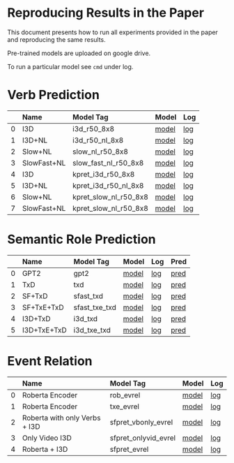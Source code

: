 # Reproducing Results in the Paper

This document presents how to run all experiments provided in the paper and reproducing the same results.

Pre-trained models are uploaded on google drive.

To run a particular model see `cmd` under log. 

# Verb Prediction

|    | Name        | Model Tag             | Model                                                                       | Log                                                                       |
|---:|:------------|:----------------------|:----------------------------------------------------------------------------|:--------------------------------------------------------------------------|
|  0 | I3D         | i3d_r50_8x8           | [model](https://drive.google.com/open?id=1fIKxdL1cxsFAR1rZ5TLFVfmBDFICY1yl) | [log](https://drive.google.com/open?id=1hLyreipOe7DMMctvUiJkE2kzx-duey2R) |
|  1 | I3D+NL      | i3d_r50_nl_8x8        | [model](https://drive.google.com/open?id=1y9GRN-qd2ZIt6FraBPfNbu_B47FQk4kM) | [log](https://drive.google.com/open?id=11MBIkVasnZo9qvZtW28BWFH7LzfOAIWp) |
|  2 | Slow+NL     | slow_nl_r50_8x8       | [model](https://drive.google.com/open?id=1nO5JcTSZXHQJzr3LKBg9oXZfs_GQ5UZM) | [log](https://drive.google.com/open?id=1yakkRQ6LglnY7R4h85S2-AaBHNC0YuLC) |
|  3 | SlowFast+NL | slow_fast_nl_r50_8x8  | [model](https://drive.google.com/open?id=1WcBmKhvK_gmcLlfgdGE9CNOHDsIZqiAd) | [log](https://drive.google.com/open?id=1_w9Lq4s3aRPGVm08plqeHxlxyN3woldl) |
|  4 | I3D         | kpret_i3d_r50_8x8     | [model](https://drive.google.com/open?id=1n8iO85a5kZc5qqaD3GgC2awLwcUi1nUp) | [log](https://drive.google.com/open?id=1TUlKo1HGolOuS2bf05CBUrotM_5IIrc4) |
|  5 | I3D+NL      | kpret_i3d_r50_nl_8x8  | [model](https://drive.google.com/open?id=1C1Q2JhU-1ZeJjqHYhIA2Bf2ecSdrvmr0) | [log](https://drive.google.com/open?id=1W1RVm_MtM0IGvPd8MfD-cJ8Hxsy7_Ion) |
|  6 | Slow+NL     | kpret_slow_nl_r50_8x8 | [model](https://drive.google.com/open?id=1DDWMLibf7KWWmcoFIPHOs7hJZil58qJq) | [log](https://drive.google.com/open?id=1NDyRkm-dSZiP654EiZvlWKzBQcOVqpjB) |
|  7 | SlowFast+NL | kpret_slow_nl_r50_8x8 | [model](https://drive.google.com/open?id=1956sJhUKv5lKTmmaUTR4S-PALawWFTTF) | [log](https://drive.google.com/open?id=18bKlwJi4oiNH6J2MQaGYHylKkok8QOKE) |

# Semantic Role Prediction

|    | Name        | Model Tag     | Model                                                                       | Log                                                                       | Pred                                                                       |
|---:|:------------|:--------------|:----------------------------------------------------------------------------|:--------------------------------------------------------------------------|:---------------------------------------------------------------------------|
|  0 | GPT2        | gpt2          | [model](https://drive.google.com/open?id=1LcglkMLR33B-1URZJBvwOlMHaCY7S03y) | [log](https://drive.google.com/open?id=1uDBR2VnVVK9jIO5NPPYwQQRfm0xMuB3i) | [pred](https://drive.google.com/open?id=1hBvWYCMJXCmuN2uXeVkmtpY2NiDBwPyX) |
|  1 | TxD         | txd           | [model](https://drive.google.com/open?id=1E6F7S-kjJQdpjKu2UJRIX62xj5ju2-wM) | [log](https://drive.google.com/open?id=1tcYf6jO46wRdwJ2VUoaaJAzdzRi1eUEQ) | [pred](https://drive.google.com/open?id=1vc_eQLdv344EeueCxn-jPW3437OPtvKi) |
|  2 | SF+TxD      | sfast_txd     | [model](https://drive.google.com/open?id=1ak0Zz76g35A8r0Byo_E8cExfz0jWmo6l) | [log](https://drive.google.com/open?id=1dNdSdLs3LcHrFw_1lOddXVXT0wkkgLGD) | [pred](https://drive.google.com/open?id=1rt_Hc4Qkijk5-upWAvFgd9rHFLIDiIfN) |
|  3 | SF+TxE+TxD  | sfast_txe_txd | [model](https://drive.google.com/open?id=1jAafAgdmYnU4TO6BfAQ0R25N0LQ1mqgn) | [log](https://drive.google.com/open?id=1QvLgjgrdcM650eZ3thMF5aJrD4icV6w0) | [pred](https://drive.google.com/open?id=1gddLSj2vcCszLjy7DFJo8f6pQ1VxvMIS) |
|  4 | I3D+TxD     | i3d_txd       | [model](https://drive.google.com/open?id=1K08Nh3yjyollavZUX-9ukJXM1BC57I4e) | [log](https://drive.google.com/open?id=1sCqBX7MU83fsBDxoEpem3yBmrG8vUxux) | [pred](https://drive.google.com/open?id=1x10s-fnirzf26d0o6YsLy31NjXnscwYI) |
|  5 | I3D+TxE+TxD | i3d_txe_txd   | [model](https://drive.google.com/open?id=1eb6z-09zECV5yXX5gGDszXmDH6-uQDtx) | [log](https://drive.google.com/open?id=1WJRN1FIRpR8tpDc4ZaPGsd3LHMr8ZUXf) | [pred](https://drive.google.com/open?id=1XB9eewZyb39cJLHx0Gxvcq1cSq1kYGga) |


# Event Relation

|    | Name                          | Model Tag            | Model                                                                       | Log                                                                       |
|---:|:------------------------------|:---------------------|:----------------------------------------------------------------------------|:--------------------------------------------------------------------------|
|  0 | Roberta Encoder               | rob_evrel            | [model](https://drive.google.com/open?id=138DUSruSp-2QKhEeVqDnR9LxF4UPUX-5) | [log](https://drive.google.com/open?id=1CV4wjf6lTWNeNvi33-Ol-j8_4Zxg69Og) |
|  1 | Roberta Encoder               | txe_evrel            | [model](https://drive.google.com/open?id=1HnHOuiPKjSXjaBS_s71HGgtHu0xSKzc3) | [log](https://drive.google.com/open?id=1IeTgm4OG-gEIRt2Orqo5GC1L8tPdDy4G) |
|  2 | Roberta with only Verbs + I3D | sfpret_vbonly_evrel  | [model](https://drive.google.com/open?id=1yXvkcGazwjXi_83nVbMDcBg44ruvWei-) | [log](https://drive.google.com/open?id=1O-tPjvHZkA6hXCOrhqrbOY3XRBEhbJh1) |
|  3 | Only Video I3D                | sfpret_onlyvid_evrel | [model](https://drive.google.com/open?id=1YD53Awyv8ZDatNsmTdEGbC6o_5nGQfJZ) | [log](https://drive.google.com/open?id=1Dnzr86Tp_fbq_SmMGTnmykYlJz6nWLaI) |
|  4 | Roberta + I3D                 | sfpret_evrel         | [model](https://drive.google.com/open?id=1kicpNWyjwtPBDL-cJ5MFmc6LEzaP4nJi) | [log](https://drive.google.com/open?id=1ZSxCqhoTjnm2G62RFJ27DehZhd7wLPxs) |
